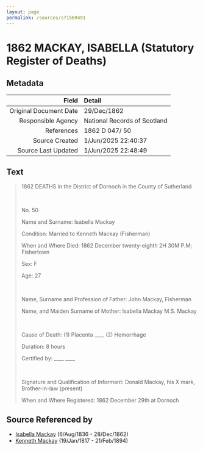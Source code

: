 ```yaml
---
layout: page
permalink: /sources/s71569491
---
```


# 1862 MACKAY, ISABELLA (Statutory Register of Deaths)

## Metadata
Field | Detail
---:|:---
Original Document Date | 29/Dec/1862
Responsible Agency | National Records of Scotland
References | 1862 D 047/ 50
Source Created | 1/Jun/2025 22:40:37
Source Last Updated | 1/Jun/2025 22:48:49

## Text

> 1862 DEATHS in the District of Dornoch in the County of Sutherland
>
> <br/>
>
> No. 50
>
> Name and Surname: Isabella Mackay
>
> Condition: Married to Kenneth Mackay (Fisherman)
>
> When and Where Died: 1862 December twenty-eighth 2H 30M P.M; Fishertown
>
> Sex: F
>
> Age: 27
>
> <br/>
>
> Name, Surname and Profession of Father: John Mackay, Fisherman
>
> Name, and Maiden Surname of Mother: Isabella Mackay M.S. Mackay
>
> <br/>
>
> Cause of Death: (1) Placenta ____ (2) Hemorrhage
>
> Duration: 8 hours
>
> Certified by: ____ ____ 
>
> <br/>
>
> Signature and Qualification of Informant: Donald Mackay, his X mark, Brother-in-law (present)
>
> When and Where Registered: 1862 December 29th at Dornoch
>

## Source Referenced by

* [Isabella Mackay](../people/@32127758@-isabella-mackay-b1836-8-6-d1862-12-28.md) (6/Aug/1836 - 28/Dec/1862)
* [Kenneth Mackay](../people/@21362348@-kenneth-mackay-b1817-1-19-d1894-2-21.md) (19/Jan/1817 - 21/Feb/1894)
